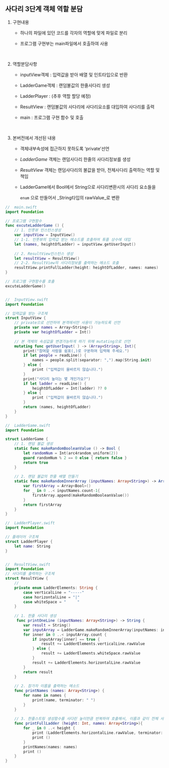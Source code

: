 ## 사다리 3단계 객체 역할 분담

1. 구현내용
   * 하나의 파일에 있던 코드를 각자의 역할에 맞게 파일로 분리

   * 프로그램 구현부는 main파일에서 호출하여 사용

     ​

2. 역할분담사항
   * inputView객체 : 입력값을 받아 배열 및 인트타입으로 반환

   * LadderGame객체 : 랜덤불값의 한줄사다리 생성

   * LadderPlayer : (추후 역할 할당 예정)

   * ResultView : 랜덤불값의 사다리에 사다리요소를 대입하여 사다리를 출력

   * main : 프로그램 구현 함수 및 호출

     ​

3. 본버전에서 개선된 내용

   * 객체내부속성에 접근하지 못하도록 ‘private’선언

   *  _LadderGame_ 객체는 랜덤사다리 한줄의 사다리정보를 생성

   *  _ResultView_ 객체는 랜덤사다리의 불값을 받아, 전체사다리 출력하는 역할 및 책임

   *  LadderGame에서 Bool에서 String으로 사다리변환시의 사다리 요소들을

      ```enum``` 으로 만들어서 _String타입의 rawValue_로 변환



```swift
//  main.swift
import Foundation

// 프로그램 구현함수
func excuteLadderGame () {
    // 1. 인풋뷰 인스턴스생성
    var inputView = InputView()
    // 1-1. 인풋뷰의 입력값 받는 메소드를 호출하여 튜플 상수에 대입
    let (names, heightOfLadder) = inputView.getUserInput()
    
    // 2. ResultView인스턴스 생성
    let resultView = ResultView()
    // 2-2. ResultView의 사다리정보를 출력하는 메소드 호출
    resultView.printFullLadder(height: heightOfLadder, names: names)
}

// 프로그램 구현함수를 호출
excuteLadderGame()


//  InputView.swift
import Foundation

// 입력값을 받는 구조체
struct InputView {
    // private으로 선언하여 본객에서만 사용이 가능하도록 선언
    private var names = Array<String>()
    private var heightOfLadder = Int()
    
    // 본 객체의 속성값을 변경가능하게 하기 위해 mutating으로 선언
    mutating func getUserInput( ) -> (Array<String>, Int){
        print("참여할 사람을 쉼표(,)로 구분하여 입력해 주세요.")
        if let people = readLine() {
            names = people.split(separator: ",").map(String.init)
        } else {
            print ("입력값이 올바르지 않습니다.")
        }
        print("사다리 높이는 몇 개인가요?")
        if let ladder = readLine() {
            heightOfLadder = Int(ladder) ?? 0
        } else {
            print ("입력값이 올바르지 않습니다.")
        }
        return (names, heightOfLadder)
    }
}

//  LadderGame.swift
import Foundation

struct LadderGame {
    // 1. 랜덤 불값 생성
    static func makeRandomBooleanValue () -> Bool {
        let randomNum = Int(arc4random_uniform(2))
        guard randomNum % 2 == 0 else { return false }
        return true
    }
    
    // 2. 랜덤 불값의 한줄 배열 만들기
    static func makeRandomInnerArray (inputNames: Array<String>) -> Array<Bool> {
        var firstArray = Array<Bool>()
        for _ in 0 ..< inputNames.count-1{
            firstArray.append(makeRandomBooleanValue())
        }
        return firstArray
    }
}

//  LadderPlayer.swift
import Foundation

// 플레이어 구조체
struct LadderPlayer {
    let name: String
}


//  ResultView.swift
import Foundation
// 사다리를 출력하는 구조체
struct ResultView {
    //
    private enum LadderElements: String {
        case verticalLine = "-----"
        case horizontalLine = "|"
        case whiteSpace = "     "
    }
    
    // 1. 한줄 사다리 생성
     func printOneLine (inputNames: Array<String>) -> String {
        var result = String()
        var inputArray = LadderGame.makeRandomInnerArray(inputNames: inputNames)
        for inner in 0 ..< inputArray.count {
            if inputArray[inner] == true {
                result += LadderElements.verticalLine.rawValue
            } else {
                result += LadderElements.whiteSpace.rawValue
            }
            result += LadderElements.horizontalLine.rawValue
        }
        return result
    }
    
    // 2. 참가자 이름을 출력하는 메소드
    func printNames (names: Array<String>) {
        for name in names {
            print(name, terminator: " ")
        }
    }
    
    // 3. 한줄스트링 생성함수를 사다린 높이만큼 반복하여 호출해서, 이름과 같이 전체 사다리 출력하는 함수
    func printFullLadder (height: Int, names: Array<String>){
        for _ in 0 ..< height {
            print (LadderElements.horizontalLine.rawValue, terminator: printOneLine(inputNames: names))
            print ()
        }
        printNames(names: names)
        print ()
    }
}
```
